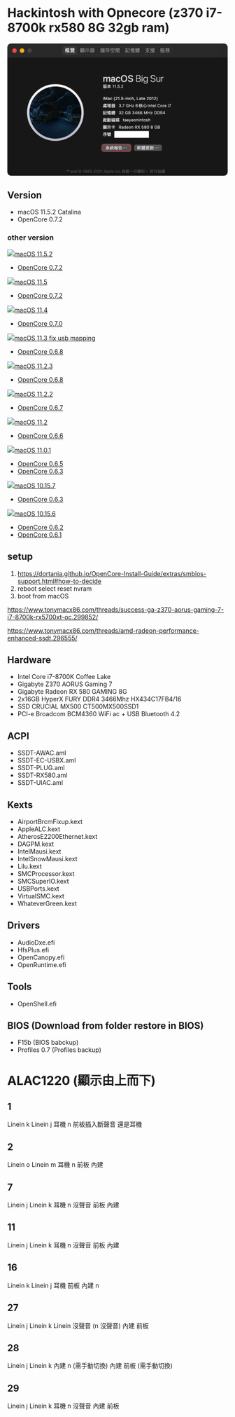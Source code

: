 # Hackintosh with Opnecore (z370 i7-8700k rx580 8G 32gb ram)
<p align="center">
  <img src="./system.png" alt="System specs">
</p>

## Version
* macOS 11.5.2 Catalina
* OpenCore 0.7.2
### other version
<a href="https://github.com/taeyeonssupdate/OpenCore-Z370-Gaming-7-i8-8700k-rx580-8G/tree/0ee84c4"><img src="https://is4-ssl.mzstatic.com/image/thumb/Purple124/v4/09/59/3d/09593d0e-188a-77eb-4c38-ca40bedd5cff/ProductPageIcon.png/460x0w.webp" height="32px"/></a>[macOS 11.5.2](https://github.com/taeyeonssupdate/OpenCore-Z370-Gaming-7-i8-8700k-rx580-8G/tree/0ee84c4)
* [OpenCore 0.7.2](https://github.com/taeyeonssupdate/OpenCore-Z370-Gaming-7-i8-8700k-rx580-8G/tree/0ee84c4)

<a href="https://github.com/taeyeonssupdate/OpenCore-Z370-Gaming-7-i8-8700k-rx580-8G/tree/f34b94f"><img src="https://is4-ssl.mzstatic.com/image/thumb/Purple124/v4/09/59/3d/09593d0e-188a-77eb-4c38-ca40bedd5cff/ProductPageIcon.png/460x0w.webp" height="32px"/></a>[macOS 11.5](https://github.com/taeyeonssupdate/OpenCore-Z370-Gaming-7-i8-8700k-rx580-8G/tree/f34b94f)
* [OpenCore 0.7.2](https://github.com/taeyeonssupdate/OpenCore-Z370-Gaming-7-i8-8700k-rx580-8G/tree/f34b94f)

<a href="https://github.com/taeyeonssupdate/OpenCore-Z370-Gaming-7-i8-8700k-rx580-8G/tree/7c9881a"><img src="https://is4-ssl.mzstatic.com/image/thumb/Purple124/v4/09/59/3d/09593d0e-188a-77eb-4c38-ca40bedd5cff/ProductPageIcon.png/460x0w.webp" height="32px"/></a>[macOS 11.4](https://github.com/taeyeonssupdate/OpenCore-Z370-Gaming-7-i8-8700k-rx580-8G/tree/7c9881a)
* [OpenCore 0.7.0](https://github.com/taeyeonssupdate/OpenCore-Z370-Gaming-7-i8-8700k-rx580-8G/tree/7c9881a)

<a href="https://github.com/taeyeonssupdate/OpenCore-Z370-Gaming-7-i8-8700k-rx580-8G/tree/9e52064"><img src="https://is4-ssl.mzstatic.com/image/thumb/Purple124/v4/09/59/3d/09593d0e-188a-77eb-4c38-ca40bedd5cff/ProductPageIcon.png/460x0w.webp" height="32px"/></a>[macOS 11.3 fix usb mapping](https://github.com/taeyeonssupdate/OpenCore-Z370-Gaming-7-i8-8700k-rx580-8G/tree/9e52064)
* [OpenCore 0.6.8](https://github.com/taeyeonssupdate/OpenCore-Z370-Gaming-7-i8-8700k-rx580-8G/tree/9e52064)

<a href="https://github.com/taeyeonssupdate/OpenCore-Z370-Gaming-7-i8-8700k-rx580-8G/tree/95410af"><img src="https://is4-ssl.mzstatic.com/image/thumb/Purple124/v4/09/59/3d/09593d0e-188a-77eb-4c38-ca40bedd5cff/ProductPageIcon.png/460x0w.webp" height="32px"/></a>[macOS 11.2.3](https://github.com/taeyeonssupdate/OpenCore-Z370-Gaming-7-i8-8700k-rx580-8G/tree/95410af)
* [OpenCore 0.6.8](https://github.com/taeyeonssupdate/OpenCore-Z370-Gaming-7-i8-8700k-rx580-8G/tree/95410af)


<a href="https://github.com/taeyeonssupdate/OpenCore-Z370-Gaming-7-i8-8700k-rx580-8G/tree/652d15a"><img src="https://is4-ssl.mzstatic.com/image/thumb/Purple124/v4/09/59/3d/09593d0e-188a-77eb-4c38-ca40bedd5cff/ProductPageIcon.png/460x0w.webp" height="32px"/></a>[macOS 11.2.2](https://github.com/taeyeonssupdate/OpenCore-Z370-Gaming-7-i8-8700k-rx580-8G/tree/652d15a)
* [OpenCore 0.6.7](https://github.com/taeyeonssupdate/OpenCore-Z370-Gaming-7-i8-8700k-rx580-8G/tree/652d15a)


<a href="https://github.com/taeyeonssupdate/OpenCore-Z370-Gaming-7-i8-8700k-rx580-8G/tree/4a7d29a"><img src="https://is4-ssl.mzstatic.com/image/thumb/Purple124/v4/09/59/3d/09593d0e-188a-77eb-4c38-ca40bedd5cff/ProductPageIcon.png/460x0w.webp" height="32px"/></a>[macOS 11.2](https://github.com/taeyeonssupdate/OpenCore-Z370-Gaming-7-i8-8700k-rx580-8G/tree/4a7d29a)
* [OpenCore 0.6.6](https://github.com/taeyeonssupdate/OpenCore-Z370-Gaming-7-i8-8700k-rx580-8G/tree/4a7d29a)


<a href="https://github.com/taeyeonssupdate/OpenCore-Z370-Gaming-7-i8-8700k-rx580-8G/tree/908baab"><img src="https://is4-ssl.mzstatic.com/image/thumb/Purple124/v4/09/59/3d/09593d0e-188a-77eb-4c38-ca40bedd5cff/ProductPageIcon.png/460x0w.webp" height="32px"/></a>[macOS 11.0.1](https://github.com/taeyeonssupdate/OpenCore-Z370-Gaming-7-i8-8700k-rx580-8G/tree/908baab)
* [OpenCore 0.6.5](https://github.com/taeyeonssupdate/OpenCore-Z370-Gaming-7-i8-8700k-rx580-8G/tree/908baab)
* [OpenCore 0.6.3](https://github.com/taeyeonssupdate/OpenCore-Z370-Gaming-7-i8-8700k-rx580-8G/tree/a7e27f6)

<a href="https://github.com/taeyeonssupdate/OpenCore-Z370-Gaming-7-i8-8700k-rx580-8G/tree/2af5c9"><img src="https://km.support.apple.com/resources/sites/APPLE/content/live/IMAGES/0/IM935/en_US/macos-catalina-roundel-240.png" height="32px"/></a>[macOS 10.15.7](https://github.com/taeyeonssupdate/OpenCore-Z370-Gaming-7-i8-8700k-rx580-8G/tree/2af5c9)
* [OpenCore 0.6.3](https://github.com/taeyeonssupdate/OpenCore-Z370-Gaming-7-i8-8700k-rx580-8G/tree/2af5c9d)

<a href="https://github.com/taeyeonssupdate/OpenCore-Z370-Gaming-7-i8-8700k-rx580-8G/tree/ba1036b"><img src="https://km.support.apple.com/resources/sites/APPLE/content/live/IMAGES/0/IM935/en_US/macos-catalina-roundel-240.png" height="32px"/></a>[macOS 10.15.6](https://github.com/taeyeonssupdate/OpenCore-Z370-Gaming-7-i8-8700k-rx580-8G/tree/ba1036b)
* [OpenCore 0.6.2](https://github.com/taeyeonssupdate/OpenCore-Z370-Gaming-7-i8-8700k-rx580-8G/tree/ba1036b)
* [OpenCore 0.6.1](https://github.com/taeyeonssupdate/OpenCore-Z370-Gaming-7-i8-8700k-rx580-8G/tree/66c2799)

## setup
1. https://dortania.github.io/OpenCore-Install-Guide/extras/smbios-support.html#how-to-decide
2. reboot select reset nvram
3. boot from macOS

https://www.tonymacx86.com/threads/success-ga-z370-aorus-gaming-7-i7-8700k-rx5700xt-oc.299852/

https://www.tonymacx86.com/threads/amd-radeon-performance-enhanced-ssdt.296555/

## Hardware

* Intel Core i7-8700K Coffee Lake
* Gigabyte Z370 AORUS Gaming 7
* Gigabyte Radeon RX 580 GAMING 8G
* 2x16GB HyperX FURY DDR4 3466Mhz HX434C17FB4/16
* SSD CRUCIAL MX500 CT500MX500SSD1
* PCI-e Broadcom BCM4360 WiFi ac + USB Bluetooth 4.2

## ACPI
* SSDT-AWAC.aml
* SSDT-EC-USBX.aml
* SSDT-PLUG.aml
* SSDT-RX580.aml
* SSDT-UIAC.aml

## Kexts
* AirportBrcmFixup.kext
* AppleALC.kext
* AtherosE2200Ethernet.kext
* DAGPM.kext
* IntelMausi.kext
* IntelSnowMausi.kext
* Lilu.kext
* SMCProcessor.kext
* SMCSuperIO.kext
* USBPorts.kext
* VirtualSMC.kext
* WhateverGreen.kext

## Drivers
* AudioDxe.efi
* HfsPlus.efi
* OpenCanopy.efi
* OpenRuntime.efi

## Tools
* OpenShell.efi

## BIOS (Download from folder restore in BIOS)
* F15b (BIOS babckup)
* Profiles 0.7 (Profiles backup)

# ALAC1220 (顯示由上而下)
## 1 
  Linein k
  Linein j
  耳機 n 前板插入斷聲音 還是耳機
## 2
  Linein o
  Linein m
  耳機 n
  前板 內建
## 7
  Linein j
  Linein k
  耳機 n 沒聲音
  前板 內建
## 11
  Linein j
  Linein  k
  耳機 n 沒聲音
  前板 內建
## 16
  Linein k
  Linein j
  耳機 前板
  內建 n
## 27
  Linein j
  Linein k
  Linein 沒聲音
  (n 沒聲音)
  內建 前板
## 28
  Linein j
  Linein k
  內建 n (需手動切換)
  內建 前板 (需手動切換)
## 29
  Linein j
  Linein k
  耳機 n 沒聲音
  內建 前板